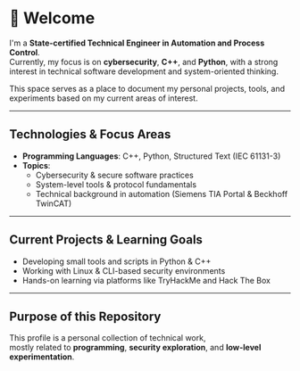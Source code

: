 # 👋 Welcome

I'm a **State-certified Technical Engineer in Automation and Process Control**.  
Currently, my focus is on **cybersecurity**, **C++**, and **Python**, with a strong interest in technical software development and system-oriented thinking.

This space serves as a place to document my personal projects, tools, and experiments based on my current areas of interest.

---

## Technologies & Focus Areas

- **Programming Languages**: C++, Python, Structured Text (IEC 61131-3)  
- **Topics**:  
  - Cybersecurity & secure software practices  
  - System-level tools & protocol fundamentals  
  - Technical background in automation (Siemens TIA Portal & Beckhoff TwinCAT)

---

## Current Projects & Learning Goals

- Developing small tools and scripts in Python & C++  
- Working with Linux & CLI-based security environments  
- Hands-on learning via platforms like TryHackMe and Hack The Box

---

## Purpose of this Repository

This profile is a personal collection of technical work,  
mostly related to **programming**, **security exploration**, and **low-level experimentation**.
